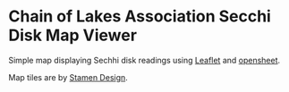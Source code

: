 # Chain of Lakes Association Secchi Disk Map Viewer

Simple map displaying Sechhi disk readings using [Leaflet](https://leafletjs.com/) and [opensheet](https://github.com/benborgers/opensheet). 

Map tiles are by [Stamen Design](http://maps.stamen.com/#toner/12/37.7706/-122.3782).
